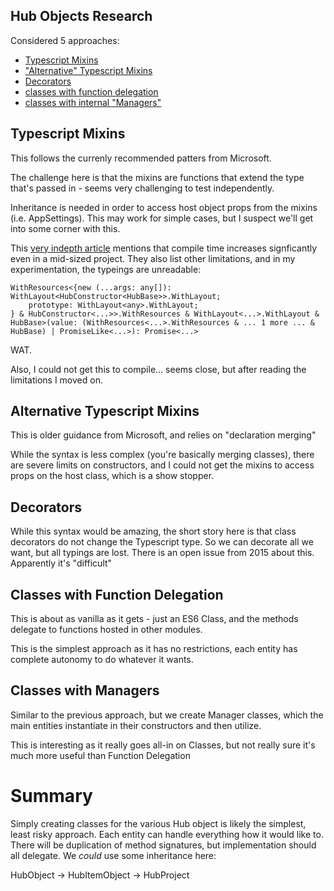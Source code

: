 ## Hub Objects Research

Considered 5 approaches:

- [Typescript Mixins](./src/new-mixins.ts)
- ["Alternative" Typescript Mixins](./src/declaration-merging.ts)
- [Decorators](./src/decorators.ts)
- [classes with function delegation](./src/classes-with-delegation.ts)
- [classes with internal "Managers"](./src/classes-with-internals.ts)

## Typescript Mixins

This follows the currenly recommended patters from Microsoft.

The challenge here is that the mixins are functions that extend the type that's passed in - seems very challenging to test independently.

Inheritance is needed in order to access host object props from the mixins (i.e. AppSettings). This may work for simple cases, but I suspect we'll get into some corner with this.

This [very indepth article](https://www.bryntum.com/blog/the-mixin-pattern-in-typescript-all-you-need-to-know/) mentions that compile time increases signficantly even in a mid-sized project. They also list other limitations, and in my experimentation, the typeings are unreadable:

```
WithResources<{new (...args: any[]): WithLayout<HubConstructor<HubBase>>.WithLayout;
    prototype: WithLayout<any>.WithLayout;
} & HubConstructor<...>>.WithResources & WithLayout<...>.WithLayout & HubBase>(value: (WithResources<...>.WithResources & ... 1 more ... & HubBase) | PromiseLike<...>): Promise<...>
```

WAT.

Also, I could not get this to compile... seems close, but after reading the limitations I moved on.

## Alternative Typescript Mixins

This is older guidance from Microsoft, and relies on "declaration merging"

While the syntax is less complex (you're basically merging classes), there are severe limits on constructors, and I could not get the mixins to access props on the host class, which is a show stopper.

## Decorators

While this syntax would be amazing, the short story here is that class decorators do not change the Typescript type. So we can decorate all we want, but all typings are lost. There is an open issue from 2015 about this. Apparently it's "difficult"

## Classes with Function Delegation

This is about as vanilla as it gets - just an ES6 Class, and the methods delegate to functions hosted in other modules.

This is the simplest approach as it has no restrictions, each entity has complete autonomy to do whatever it wants.

## Classes with Managers

Similar to the previous approach, but we create Manager classes, which the main entities instantiate in their constructors and then utilize.

This is interesting as it really goes all-in on Classes, but not really sure it's much more useful than Function Delegation

# Summary

Simply creating classes for the various Hub object is likely the simplest, least risky approach. Each entity can handle everything how it would like to. There will be duplication of method signatures, but implementation should all delegate. We _could_ use some inheritance here:

HubObject -> HubItemObject -> HubProject
